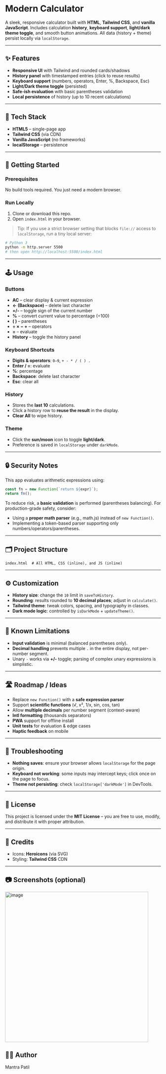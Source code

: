 
# Modern Calculator

A sleek, responsive calculator built with **HTML**, **Tailwind CSS**, and **vanilla JavaScript**. Includes calculation **history**, **keyboard support**, **light/dark theme toggle**, and smooth button animations. All data (history + theme) persist locally via `localStorage`.

---

## ✨ Features

* **Responsive UI** with Tailwind and rounded cards/shadows
* **History panel** with timestamped entries (click to reuse results)
* **Keyboard support** (numbers, operators, Enter, %, Backspace, Esc)
* **Light/Dark theme toggle** (persisted)
* **Safe-ish evaluation** with basic parentheses validation
* **Local persistence** of history (up to 10 recent calculations)

---

## 🧱 Tech Stack

* **HTML5** – single-page app
* **Tailwind CSS** (via CDN)
* **Vanilla JavaScript** (no frameworks)
* **localStorage** – persistence

---

## 🚀 Getting Started

### Prerequisites

No build tools required. You just need a modern browser.

### Run Locally

1. Clone or download this repo.
2. Open `index.html` in your browser.

> Tip: If you use a strict browser setting that blocks `file://` access to `localStorage`, run a tiny local server:

```bash
# Python 3
python -m http.server 5500
# then open http://localhost:5500/index.html
```

---

## 🕹️ Usage

### Buttons

* **AC** – clear display & current expression
* **← (Backspace)** – delete last character
* **+/-** – toggle sign of the current number
* **%** – convert current value to percentage (÷100)
* **( )** – parentheses
* **÷ × − +** – operators
* **=** – evaluate
* **History** – toggle the history panel

### Keyboard Shortcuts

* **Digits & operators**: `0–9`, `+ - * / ( ) .`
* **Enter / =**: evaluate
* **%**: percentage
* **Backspace**: delete last character
* **Esc**: clear all

### History

* Stores the **last 10** calculations.
* Click a history row to **reuse the result** in the display.
* **Clear All** to wipe history.

### Theme

* Click the **sun/moon** icon to toggle **light/dark**.
* Preference is saved in `localStorage` under `darkMode`.

---

## 🔒 Security Notes

This app evaluates arithmetic expressions using:

```js
const fn = new Function(`return ${expr}`);
return fn();
```

To reduce risk, a **basic validation** is performed (parentheses balancing). For production-grade safety, consider:

* Using a **proper math parser** (e.g., math.js) instead of `new Function()`.
* Implementing a token-based parser supporting only numbers/operators/parentheses.

---

## 🗂️ Project Structure

```
index.html  # All HTML, CSS (inline), and JS (inline)
```

---

## ⚙️ Customization

* **History size**: change the `10` limit in `saveToHistory`.
* **Rounding**: results rounded to **10 decimal places**; adjust in `calculate()`.
* **Tailwind theme**: tweak colors, spacing, and typography in classes.
* **Dark mode logic**: controlled by `isDarkMode` + `updateTheme()`.

---

## 🧪 Known Limitations

* **Input validation** is minimal (balanced parentheses only).
* **Decimal handling** prevents multiple `.` in the entire display, not per-number segment.
* Unary `-` works via **+/-** toggle; parsing of complex unary expressions is simplistic.

---

## 🛣️ Roadmap / Ideas

* Replace `new Function()` with a **safe expression parser**
* Support **scientific functions** (√, x², 1/x, sin, cos, tan)
* Allow **multiple decimals** per number segment (context-aware)
* **Intl formatting** (thousands separators)
* **PWA** support for offline install
* **Unit tests** for evaluation & edge cases
* **Haptic feedback** on mobile

---

## 🐞 Troubleshooting

* **Nothing saves**: ensure your browser allows `localStorage` for the page origin.
* **Keyboard not working**: some inputs may intercept keys; click once on the page to focus.
* **Theme not persisting**: check `localStorage['darkMode']` in DevTools.

---

## 📄 License

This project is licensed under the **MIT License** – you are free to use, modify, and distribute it with proper attribution.

---

## 🙏 Credits

* Icons: **Heroicons** (via SVG)
* Styling: **Tailwind CSS** CDN

---

## 📷 Screenshots (optional)

<img width="463" height="485" alt="image" src="https://github.com/user-attachments/assets/2d0a1886-94c4-46ce-8ecd-7138a3fa249b" />


## 👨‍💻 Author

Mantra Patil
